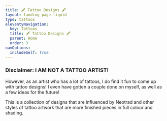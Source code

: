 ```yaml
---
title: 🖋️ Tattoo Designs 🖋️
layout: landing-page.liquid
type: tattoos
eleventyNavigation:
  key: Tattoos
  title: 🖋️ Tattoo Designs 🖋️
  parent: Home
  order: 3
navOptions:
  includeSelf: true
---
```


### Disclaimer: I AM NOT A TATTOO ARTIST!

However, as an artist who has a lot of tattoos, I do find it fun to come up with tattoo designs! I even have gotten a couple done on myself, as well as a few ideas for the future!

This is a collection of designs that are influenced by Neotrad and other styles of tattoo artwork that are more finished pieces in full colour and shading.
